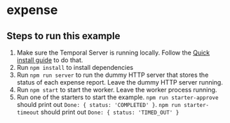 # expense

## Steps to run this example

1. Make sure the Temporal Server is running locally. Follow the [Quick install guide](https://docs.temporal.io/docs/server/quick-install) to do that.
2. Run `npm install` to install dependencies
3. Run `npm run server` to run the dummy HTTP server that stores the status of each expense report. Leave the dummy HTTP server running.
4. Run `npm start` to start the worker. Leave the worker process running.
5. Run one of the starters to start the example. `npm run starter-approve` should print out `Done: { status: 'COMPLETED' }`. `npm run starter-timeout` should print out `Done: { status: 'TIMED_OUT' }`